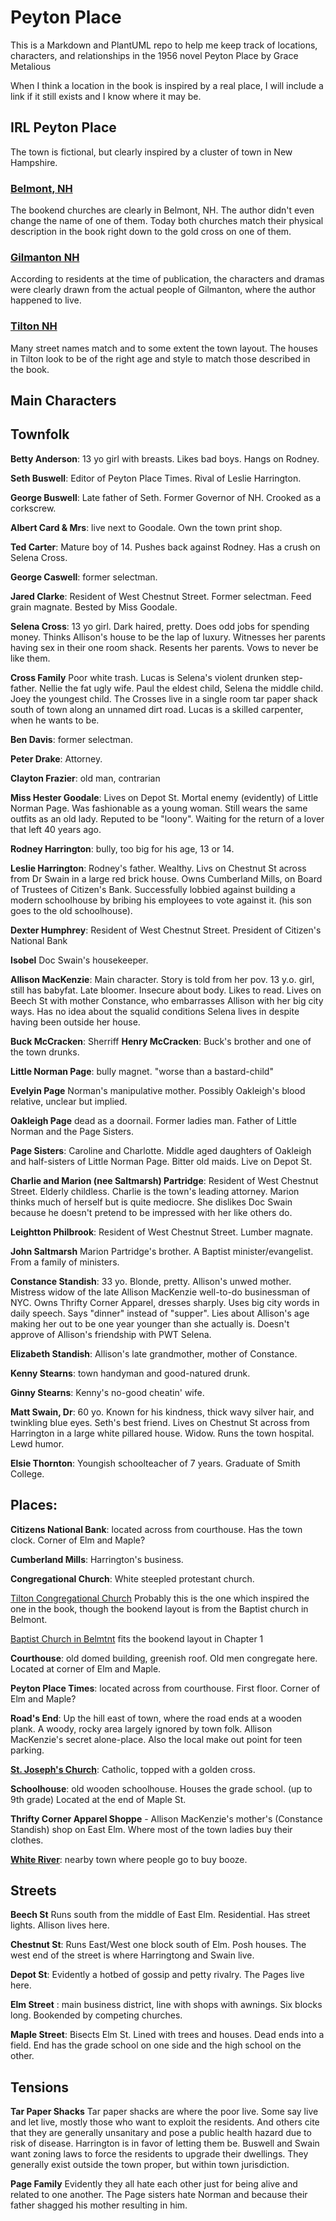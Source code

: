 # Peyton Place

This is a Markdown and PlantUML repo to help me keep track of locations, characters, and relationships
in the 1956 novel Peyton Place by Grace Metalious

When I think a location in the book is inspired by a real place, I will include a link if it still exists
and I know where it may be.


## IRL Peyton Place
The town is fictional, but clearly inspired by a cluster of town in New Hampshire.

### [Belmont, NH](https://maps.app.goo.gl/BB4L4taLdNsgF2P67)
The bookend churches are clearly in Belmont, NH. The author didn't even change the name of
one of them. Today both churches match their physical description in the book right down to
the gold cross on one of them.

### [Gilmanton NH](https://maps.app.goo.gl/qJ6YMt4ynNjZBTPZ7)
According to residents at the time of publication, the characters and dramas were clearly drawn from
the actual people of Gilmanton, where the author happened to live.

### [Tilton NH](https://maps.app.goo.gl/3Kd4cjTDET1gdBQ49)
Many street names match and to some extent the town layout. The houses in Tilton look to be of the
right age and style to match those described in the book.





## Main Characters



## Townfolk

**Betty Anderson**: 13 yo girl with breasts. Likes bad boys. Hangs on Rodney.

**Seth Buswell**: Editor of Peyton Place Times. Rival of Leslie Harrington.

**George Buswell**: Late father of Seth. Former Governor of NH. Crooked as a corkscrew.

**Albert Card & Mrs**: live next to Goodale. Own the town print shop.

**Ted Carter**: Mature boy of 14. Pushes back against Rodney. Has a crush on Selena Cross.

**George Caswell**: former selectman.

**Jared Clarke**: Resident of West Chestnut Street. Former selectman. Feed grain magnate. Bested by Miss Goodale.

**Selena Cross**: 13 yo girl. Dark haired, pretty. Does odd jobs for spending money. Thinks Allison's house to be the lap of luxury.
Witnesses her parents having sex in their one room shack. Resents her parents. Vows to never be like them.

**Cross Family**
Poor white trash. Lucas is Selena's violent drunken step-father. Nellie the fat ugly wife. Paul the eldest child, Selena the middle child. Joey the youngest child.
The Crosses live in a single room tar paper shack south of town along an unnamed dirt road. Lucas is a skilled carpenter, when he wants to be.

**Ben Davis**: former selectman.

**Peter Drake**: Attorney.

**Clayton Frazier**: old man, contrarian

**Miss Hester Goodale**: Lives on Depot St. Mortal enemy (evidently) of Little Norman Page. Was fashionable as a young woman. Still
wears the same outfits as an old lady. Reputed to be "loony". Waiting for the return of a lover that left 40 years ago.

**Rodney Harrington**: bully, too big for his age, 13 or 14.

**Leslie Harrington**: Rodney's father. Wealthy. Livs on Chestnut St across from Dr Swain in a large red brick house.
Owns Cumberland Mills, on Board of Trustees of Citizen's Bank. Successfully lobbied against building a modern schoolhouse
by bribing his employees to vote against it. (his son goes to the old schoolhouse).

**Dexter Humphrey**: Resident of West Chestnut Street. President of Citizen's National Bank

**Isobel** Doc Swain's housekeeper. 

**Allison MacKenzie**: Main character. Story is told from her pov. 13 y.o. girl, still has babyfat. Late bloomer. Insecure about body. Likes to read. Lives on Beech St
with mother Constance, who embarrasses Allison with her big city ways. Has no idea about the squalid conditions Selena lives in
despite having been outside her house.



**Buck McCracken**: Sherriff
**Henry McCracken**: Buck's brother and one of the town drunks.

**Little Norman Page**: bully magnet. "worse than a bastard-child"

**Evelyin Page** Norman's manipulative mother. Possibly Oakleigh's blood relative, unclear but implied.

**Oakleigh Page** dead as a doornail. Former ladies man. Father of Little Norman and the Page Sisters.

**Page Sisters**: Caroline and Charlotte. Middle aged daughters of Oakleigh and half-sisters of Little Norman Page. Bitter old maids. 
Live on Depot St.

**Charlie and Marion (nee Saltmarsh) Partridge**: Resident of West Chestnut Street. Elderly childless. Charlie is the town's leading attorney. Marion
thinks much of herself but is quite mediocre. She dislikes Doc Swain because he doesn't pretend to be impressed with her like others
do.

**Leightton Philbrook**: Resident of West Chestnut Street. Lumber magnate.

**John Saltmarsh** Marion Partridge's brother. A Baptist minister/evangelist. From a family of ministers.

**Constance Standish**: 33 yo. Blonde, pretty. Allison's unwed mother. Mistress widow of the late Allison MacKenzie well-to-do businessman
of NYC. Owns Thrifty Corner Apparel, dresses sharply. Uses big city words in daily speech. Says "dinner" instead of "supper". Lies about
Allison's age making her out to be one year younger than she actually is. Doesn't approve of Allison's friendship with PWT Selena.

**Elizabeth Standish**: Allison's late grandmother, mother of Constance.

**Kenny Stearns**: town handyman and good-natured drunk.

**Ginny Stearns**: Kenny's no-good cheatin' wife.

**Matt Swain, Dr**: 60 yo. Known for his kindness, thick wavy silver hair, and twinkling blue eyes. Seth's best friend. Lives on Chestnut
St across from Harrington in a large white pillared house. Widow. Runs the town hospital. Lewd humor.

**Elsie Thornton**: Youngish schoolteacher of 7 years. Graduate of Smith College.




## Places:


**Citizens National Bank**: located across from courthouse. Has the town clock. Corner of Elm and Maple?

**Cumberland Mills**: Harrington's business.

**Congregational Church**: White steepled protestant church.

[Tilton Congregational Church](https://maps.app.goo.gl/YW7eaQrFrM4oAUWr6) Probably this is the one which inspired the one
in the book, though the bookend layout is from the Baptist church in Belmont.

[Baptist Church in Belmtnt](https://maps.app.goo.gl/Vod1g2HWYf1yBtrb8) fits the bookend layout in Chapter 1

**Courthouse**: old domed building, greenish roof. Old men congregate here. Located at corner of Elm and Maple.

**Peyton Place Times**: located across from courthouse.  First floor. Corner of Elm and Maple?

**Road's End**: Up the hill east of town, where the road ends at a wooden plank. A woody, rocky area largely ignored by
town folk. Allison MacKenzie's secret alone-place. Also the local make out point for teen parking.

[**St. Joseph's Church**](https://maps.app.goo.gl/xPiAnfgjac5kMdfK8): Catholic, topped with a golden cross.

**Schoolhouse**: old wooden schoolhouse. Houses the grade school. (up to 9th grade) Located at the end of Maple St.

**Thrifty Corner Apparel Shoppe** - Allison MacKenzie's mother's (Constance Standish) shop on East Elm. Where most
of the town ladies buy their clothes. 

**[White River](https://maps.app.goo.gl/8Ufig2HhrYRhYHPT6)**: nearby town where people go to buy booze.



## Streets
**Beech St** Runs south from the middle of East Elm. Residential. Has street lights. Allison lives here.

**Chestnut St**: Runs East/West one block south of Elm. Posh houses. The west end of the street is where Harringtong
and Swain live.

**Depot St**: Evidently a hotbed of gossip and petty rivalry. The Pages live here.

**Elm Street** : main business district, line with shops with awnings. Six blocks long. Bookended by competing churches.

**Maple Street**: Bisects Elm St. Lined with trees and houses. Dead ends into a field. End has the grade school
on one side and the high school on the other.


## Tensions

**Tar Paper Shacks**
Tar paper shacks are where the poor live. Some say live and let live, mostly those who want to exploit the residents. And others cite
that they are generally unsanitary and pose a public health hazard due to risk of disease. Harrington is in favor of letting them be.
Buswell and Swain want zoning laws to force the residents to upgrade their dwellings. They generally exist outside the town proper, but
within town jurisdiction.

**Page Family** Evidently they all hate each other just for being alive and related to one another. The Page sisters hate Norman and
because their father shagged his mother resulting in him. 